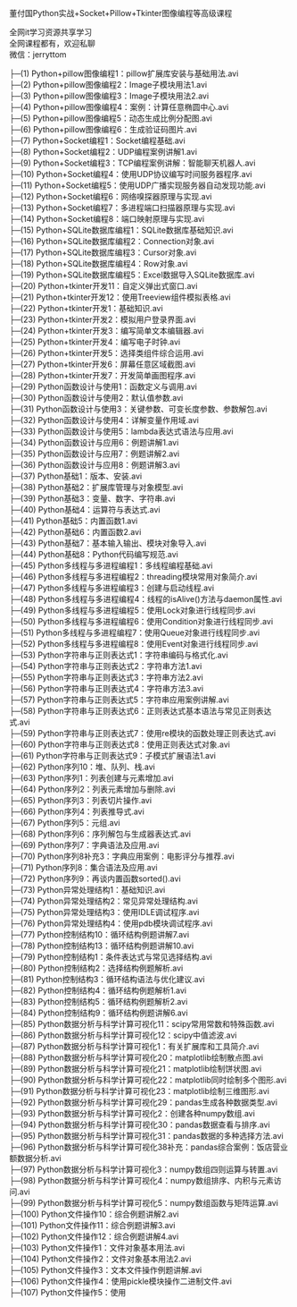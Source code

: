 董付国Python实战+Socket+Pillow+Tkinter图像编程等高级课程

全网it学习资源共享学习<br>全网课程都有，欢迎私聊<br>微信：jerryttom<br>

├─(1) Python+pillow图像编程1：pillow扩展库安装与基础用法.avi<br> ├─(2) Python+pillow图像编程2：Image子模块用法1.avi<br> ├─(3) Python+pillow图像编程3：Image子模块用法2.avi<br> ├─(4) Python+pillow图像编程4：案例：计算任意椭圆中心.avi<br> ├─(5) Python+pillow图像编程5：动态生成比例分配图.avi<br> ├─(6) Python+pillow图像编程6：生成验证码图片.avi<br> ├─(7) Python+Socket编程1：Socket编程基础.avi<br> ├─(8) Python+Socket编程2：UDP编程案例讲解1.avi<br> ├─(9) Python+Socket编程3：TCP编程案例讲解：智能聊天机器人.avi<br> ├─(10) Python+Socket编程4：使用UDP协议编写时间服务器程序.avi<br> ├─(11) Python+Socket编程5：使用UDP广播实现服务器自动发现功能.avi<br> ├─(12) Python+Socket编程6：网络嗅探器原理与实现.avi<br> ├─(13) Python+Socket编程7：多进程端口扫描器原理与实现.avi<br> ├─(14) Python+Socket编程8：端口映射原理与实现.avi<br> ├─(15) Python+SQLite数据库编程1：SQLite数据库基础知识.avi<br> ├─(16) Python+SQLite数据库编程2：Connection对象.avi<br> ├─(17) Python+SQLite数据库编程3：Cursor对象.avi<br> ├─(18) Python+SQLite数据库编程4：Row对象.avi<br> ├─(19) Python+SQLite数据库编程5：Excel数据导入SQLite数据库.avi<br> ├─(20) Python+tkinter开发11：自定义弹出式窗口.avi<br> ├─(21) Python+tkinter开发12：使用Treeview组件模拟表格.avi<br> ├─(22) Python+tkinter开发1：基础知识.avi<br> ├─(23) Python+tkinter开发2：模拟用户登录界面.avi<br> ├─(24) Python+tkinter开发3：编写简单文本编辑器.avi<br> ├─(25) Python+tkinter开发4：编写电子时钟.avi<br> ├─(26) Python+tkinter开发5：选择类组件综合运用.avi<br> ├─(27) Python+tkinter开发6：屏幕任意区域截图.avi<br> ├─(28) Python+tkinter开发7：开发简单画图程序.avi<br> ├─(29) Python函数设计与使用1：函数定义与调用.avi<br> ├─(30) Python函数设计与使用2：默认值参数.avi<br> ├─(31) Python函数设计与使用3：关键参数、可变长度参数、参数解包.avi<br> ├─(32) Python函数设计与使用4：详解变量作用域.avi<br> ├─(33) Python函数设计与使用5：lambda表达式语法与应用.avi<br> ├─(34) Python函数设计与应用6：例题讲解1.avi<br> ├─(35) Python函数设计与应用7：例题讲解2.avi<br> ├─(36) Python函数设计与应用8：例题讲解3.avi<br> ├─(37) Python基础1：版本、安装.avi<br> ├─(38) Python基础2：扩展库管理与对象模型.avi<br> ├─(39) Python基础3：变量、数字、字符串.avi<br> ├─(40) Python基础4：运算符与表达式.avi<br> ├─(41) Python基础5：内置函数1.avi<br> ├─(42) Python基础6：内置函数2.avi<br> ├─(43) Python基础7：基本输入输出、模块对象导入.avi<br> ├─(44) Python基础8：Python代码编写规范.avi<br> ├─(45) Python多线程与多进程编程1：多线程编程基础.avi<br> ├─(46) Python多线程与多进程编程2：threading模块常用对象简介.avi<br> ├─(47) Python多线程与多进程编程3：创建与启动线程.avi<br> ├─(48) Python多线程与多进程编程4：线程的isAlive()方法与daemon属性.avi<br> ├─(49) Python多线程与多进程编程5：使用Lock对象进行线程同步.avi<br> ├─(50) Python多线程与多进程编程6：使用Condition对象进行线程同步.avi<br> ├─(51) Python多线程与多进程编程7：使用Queue对象进行线程同步.avi<br> ├─(52) Python多线程与多进程编程8：使用Event对象进行线程同步.avi<br> ├─(53) Python字符串与正则表达式1：字符串编码与格式化.avi<br> ├─(54) Python字符串与正则表达式2：字符串方法1.avi<br> ├─(55) Python字符串与正则表达式3：字符串方法2.avi<br> ├─(56) Python字符串与正则表达式4：字符串方法3.avi<br> ├─(57) Python字符串与正则表达式5：字符串应用案例讲解.avi<br> ├─(58) Python字符串与正则表达式6：正则表达式基本语法与常见正则表达式.avi<br> ├─(59) Python字符串与正则表达式7：使用re模块的函数处理正则表达式.avi<br> ├─(60) Python字符串与正则表达式8：使用正则表达式对象.avi<br> ├─(61) Python字符串与正则表达式9：子模式扩展语法1.avi<br> ├─(62) Python序列10：堆、队列、栈.avi<br> ├─(63) Python序列1：列表创建与元素增加.avi<br> ├─(64) Python序列2：列表元素增加与删除.avi<br> ├─(65) Python序列3：列表切片操作.avi<br> ├─(66) Python序列4：列表推导式.avi<br> ├─(67) Python序列5：元组.avi<br> ├─(68) Python序列6：序列解包与生成器表达式.avi<br> ├─(69) Python序列7：字典语法及应用.avi<br> ├─(70) Python序列8补充3：字典应用案例：电影评分与推荐.avi<br> ├─(71) Python序列8：集合语法及应用.avi<br> ├─(72) Python序列9：再谈内置函数sorted().avi<br> ├─(73) Python异常处理结构1：基础知识.avi<br> ├─(74) Python异常处理结构2：常见异常处理结构.avi<br> ├─(75) Python异常处理结构3：使用IDLE调试程序.avi<br> ├─(76) Python异常处理结构4：使用pdb模块调试程序.avi<br> ├─(77) Python控制结构10：循环结构例题讲解7.avi<br> ├─(78) Python控制结构13：循环结构例题讲解10.avi<br> ├─(79) Python控制结构1：条件表达式与常见选择结构.avi<br> ├─(80) Python控制结构2：选择结构例题解析.avi<br> ├─(81) Python控制结构3：循环结构语法与优化建议.avi<br> ├─(82) Python控制结构4：循环结构例题解析1.avi<br> ├─(83) Python控制结构5：循环结构例题解析2.avi<br> ├─(84) Python控制结构9：循环结构例题讲解6.avi<br> ├─(85) Python数据分析与科学计算可视化11：scipy常用常数和特殊函数.avi<br> ├─(86) Python数据分析与科学计算可视化12：scipy中值滤波.avi<br> ├─(87) Python数据分析与科学计算可视化1：有关扩展库和工具简介.avi<br> ├─(88) Python数据分析与科学计算可视化20：matplotlib绘制散点图.avi<br> ├─(89) Python数据分析与科学计算可视化21：matplotlib绘制饼状图.avi<br> ├─(90) Python数据分析与科学计算可视化22：matplotlib同时绘制多个图形.avi<br> ├─(91) Python数据分析与科学计算可视化23：matplotlib绘制三维图形.avi<br> ├─(92) Python数据分析与科学计算可视化29：pandas生成各种数据类型.avi<br> ├─(93) Python数据分析与科学计算可视化2：创建各种numpy数组.avi<br> ├─(94) Python数据分析与科学计算可视化30：pandas数据查看与排序.avi<br> ├─(95) Python数据分析与科学计算可视化31：pandas数据的多种选择方法.avi<br> ├─(96) Python数据分析与科学计算可视化38补充：pandas综合案例：饭店营业额数据分析.avi<br> ├─(97) Python数据分析与科学计算可视化3：numpy数组四则运算与转置.avi<br> ├─(98) Python数据分析与科学计算可视化4：numpy数组排序、内积与元素访问.avi<br> ├─(99) Python数据分析与科学计算可视化5：numpy数组函数与矩阵运算.avi<br> ├─(100) Python文件操作10：综合例题讲解2.avi<br> ├─(101) Python文件操作11：综合例题讲解3.avi<br> ├─(102) Python文件操作12：综合例题讲解4.avi<br> ├─(103) Python文件操作1：文件对象基本用法.avi<br> ├─(104) Python文件操作2：文件对象基本用法2.avi<br> ├─(105) Python文件操作3：文本文件操作例题讲解.avi<br> ├─(106) Python文件操作4：使用pickle模块操作二进制文件.avi<br> ├─(107) Python文件操作5：使用